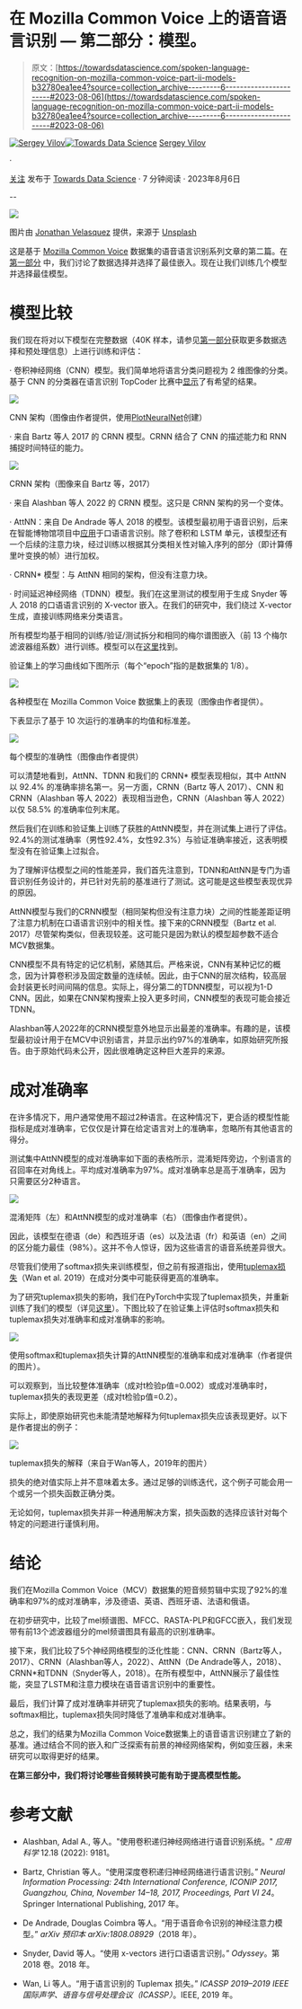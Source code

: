# 在 Mozilla Common Voice 上的语音语言识别 — 第二部分：模型。

> 原文：[https://towardsdatascience.com/spoken-language-recognition-on-mozilla-common-voice-part-ii-models-b32780ea1ee4?source=collection_archive---------6-----------------------#2023-08-06](https://towardsdatascience.com/spoken-language-recognition-on-mozilla-common-voice-part-ii-models-b32780ea1ee4?source=collection_archive---------6-----------------------#2023-08-06)

[](https://medium.com/@sergeyvilov?source=post_page-----b32780ea1ee4--------------------------------)[![Sergey Vilov](../Images/42efe223e2aa575250e050cf3660cf20.png)](https://medium.com/@sergeyvilov?source=post_page-----b32780ea1ee4--------------------------------)[](https://towardsdatascience.com/?source=post_page-----b32780ea1ee4--------------------------------)[![Towards Data Science](../Images/a6ff2676ffcc0c7aad8aaf1d79379785.png)](https://towardsdatascience.com/?source=post_page-----b32780ea1ee4--------------------------------) [Sergey Vilov](https://medium.com/@sergeyvilov?source=post_page-----b32780ea1ee4--------------------------------)

·

[关注](https://medium.com/m/signin?actionUrl=https%3A%2F%2Fmedium.com%2F_%2Fsubscribe%2Fuser%2F33297faf768d&operation=register&redirect=https%3A%2F%2Ftowardsdatascience.com%2Fspoken-language-recognition-on-mozilla-common-voice-part-ii-models-b32780ea1ee4&user=Sergey+Vilov&userId=33297faf768d&source=post_page-33297faf768d----b32780ea1ee4---------------------post_header-----------) 发布于 [Towards Data Science](https://towardsdatascience.com/?source=post_page-----b32780ea1ee4--------------------------------) · 7 分钟阅读 · 2023年8月6日[](https://medium.com/m/signin?actionUrl=https%3A%2F%2Fmedium.com%2F_%2Fvote%2Ftowards-data-science%2Fb32780ea1ee4&operation=register&redirect=https%3A%2F%2Ftowardsdatascience.com%2Fspoken-language-recognition-on-mozilla-common-voice-part-ii-models-b32780ea1ee4&user=Sergey+Vilov&userId=33297faf768d&source=-----b32780ea1ee4---------------------clap_footer-----------)

--

[](https://medium.com/m/signin?actionUrl=https%3A%2F%2Fmedium.com%2F_%2Fbookmark%2Fp%2Fb32780ea1ee4&operation=register&redirect=https%3A%2F%2Ftowardsdatascience.com%2Fspoken-language-recognition-on-mozilla-common-voice-part-ii-models-b32780ea1ee4&source=-----b32780ea1ee4---------------------bookmark_footer-----------)![](../Images/bba82297c280c131ff3cdf040af52ec2.png)

图片由 [Jonathan Velasquez](https://unsplash.com/@jonathanvez?utm_source=medium&utm_medium=referral) 提供，来源于 [Unsplash](https://unsplash.com/?utm_source=medium&utm_medium=referral)

这是基于 [Mozilla Common Voice](https://commonvoice.mozilla.org/) 数据集的语音语言识别系列文章的第二篇。在 [第一部分](https://medium.com/towards-data-science/spoken-language-recognition-on-mozilla-common-voice-part-i-3f5400bbbcd8) 中，我们讨论了数据选择并选择了最佳嵌入。现在让我们训练几个模型并选择最佳模型。

# **模型比较**

我们现在将对以下模型在完整数据（40K 样本，请参见[第一部分](https://medium.com/towards-data-science/spoken-language-recognition-on-mozilla-common-voice-part-i-3f5400bbbcd8)获取更多数据选择和预处理信息）上进行训练和评估：

· 卷积神经网络（CNN）模型。我们简单地将语言分类问题视为 2 维图像的分类。基于 CNN 的分类器在语言识别 TopCoder 比赛中[显示](https://github.com/pietz/language-recognition)了有希望的结果。

![](../Images/946148853376e3d3621d76ab90638954.png)

CNN 架构（图像由作者提供，使用[PlotNeuralNet](https://github.com/HarisIqbal88/PlotNeuralNet)创建）

· 来自 Bartz 等人 2017 的 CRNN 模型。CRNN 结合了 CNN 的描述能力和 RNN 捕捉时间特征的能力。

![](../Images/a53b69e2a5f1cd4996c2bcd779507843.png)

CRNN 架构（图像来自 Bartz 等，2017）

· 来自 Alashban 等人 2022 的 CRNN 模型。这只是 CRNN 架构的另一个变体。

· AttNN：来自 De Andrade 等人 2018 的模型。该模型最初用于语音识别，后来在智能博物馆项目中[应用](https://github.com/zkmkarlsruhe/language-identification/tree/main)于口语语言识别。除了卷积和 LSTM 单元，该模型还有一个后续的注意力块，经过训练以根据其分类相关性对输入序列的部分（即计算傅里叶变换的帧）进行加权。

· CRNN* 模型：与 AttNN 相同的架构，但没有注意力块。

· 时间延迟神经网络（TDNN）模型。我们在这里测试的模型用于生成 Snyder 等人 2018 的口语语言识别的 X-vector 嵌入。在我们的研究中，我们绕过 X-vector 生成，直接训练网络来分类语言。

所有模型均基于相同的训练/验证/测试拆分和相同的梅尔谱图嵌入（前 13 个梅尔滤波器组系数）进行训练。模型可以在[这里](https://github.com/sergeyvilov/MCV-spoken-language-recognition/tree/master)找到。

验证集上的学习曲线如下图所示（每个“epoch”指的是数据集的 1/8）。

![](../Images/8e8f005eadcc598f049df62253bcee0e.png)

各种模型在 Mozilla Common Voice 数据集上的表现（图像由作者提供）。

下表显示了基于 10 次运行的准确率的均值和标准差。

![](../Images/39ff126b8bec2ef8f66efedd7c7d1502.png)

每个模型的准确性（图像由作者提供）

可以清楚地看到，AttNN、TDNN 和我们的 CRNN* 模型表现相似，其中 AttNN 以 92.4% 的准确率排名第一。另一方面，CRNN（Bartz 等人 2017）、CNN 和 CRNN（Alashban 等人 2022）表现相当逊色，CRNN（Alashban 等人 2022）以仅 58.5% 的准确率位列末尾。

然后我们在训练和验证集上训练了获胜的AttNN模型，并在测试集上进行了评估。92.4%的测试准确率（男性92.4%，女性92.3%）与验证准确率接近，这表明模型没有在验证集上过拟合。

为了理解评估模型之间的性能差异，我们首先注意到，TDNN和AttNN是专门为语音识别任务设计的，并已针对先前的基准进行了测试。这可能是这些模型表现优异的原因。

AttNN模型与我们的CRNN模型（相同架构但没有注意力块）之间的性能差距证明了注意力机制在口语语言识别中的相关性。接下来的CRNN模型（Bartz et al. 2017）尽管架构类似，但表现较差。这可能只是因为默认的模型超参数不适合MCV数据集。

CNN模型不具有特定的记忆机制，紧随其后。严格来说，CNN有某种记忆的概念，因为计算卷积涉及固定数量的连续帧。因此，由于CNN的层次结构，较高层会封装更长时间间隔的信息。实际上，得分第二的TDNN模型，可以视为1-D CNN。因此，如果在CNN架构搜索上投入更多时间，CNN模型的表现可能会接近TDNN。

Alashban等人2022年的CRNN模型意外地显示出最差的准确率。有趣的是，该模型最初设计用于在MCV中识别语言，并显示出约97%的准确率，如原始研究所报告。由于原始代码未公开，因此很难确定这种巨大差异的来源。

# **成对准确率**

在许多情况下，用户通常使用不超过2种语言。在这种情况下，更合适的模型性能指标是成对准确率，它仅仅是计算在给定语言对上的准确率，忽略所有其他语言的得分。

测试集中AttNN模型的成对准确率如下面的表格所示，混淆矩阵旁边，个别语言的召回率在对角线上。平均成对准确率为97%。成对准确率总是高于准确率，因为只需要区分2种语言。

![](../Images/4a5f2b120865a9f601351d8953ff0117.png)

混淆矩阵（左）和AttNN模型的成对准确率（右）（图像由作者提供）。

因此，该模型在德语（de）和西班牙语（es）以及法语（fr）和英语（en）之间的区分能力最佳（98%）。这并不令人惊讶，因为这些语言的语音系统差异很大。

尽管我们使用了softmax损失来训练模型，但之前有报道指出，使用[tuplemax损失](https://arxiv.org/abs/1811.12290)（Wan et al. 2019）在成对分类中可能获得更高的准确率。

为了研究tuplemax损失的影响，我们在PyTorch中实现了tuplemax损失，并重新训练了我们的模型（详见[这里](https://github.com/sergeyvilov/MCV-spoken-language-recognition/blob/master/tuplemax_loss.py)）。下图比较了在验证集上评估时softmax损失和tuplemax损失对准确率和成对准确率的影响。

![](../Images/d6dc42550952b2ee707391fcc6dabec3.png)

使用softmax和tuplemax损失计算的AttNN模型的准确率和成对准确率（作者提供的图片）。

可以观察到，当比较整体准确率（成对t检验p值=0.002）或成对准确率时，tuplemax损失的表现更差（成对t检验p值=0.2）。

实际上，即使原始研究也未能清楚地解释为何tuplemax损失应该表现更好。以下是作者提出的例子：

![](../Images/e5e9425456b5bdb7161468ace272e815.png)

tuplemax损失的解释（来自于Wan等人，2019年的图片）

损失的绝对值实际上并不意味着太多。通过足够的训练迭代，这个例子可能会用一个或另一个损失函数正确分类。

无论如何，tuplemax损失并非一种通用解决方案，损失函数的选择应该针对每个特定的问题进行谨慎利用。

# **结论**

我们在Mozilla Common Voice（MCV）数据集的短音频剪辑中实现了92%的准确率和97%的成对准确率，涉及德语、英语、西班牙语、法语和俄语。

在初步研究中，比较了mel频谱图、MFCC、RASTA-PLP和GFCC嵌入，我们发现带有前13个滤波器组分的mel频谱图具有最高的识别准确率。

接下来，我们比较了5个神经网络模型的泛化性能：CNN、CRNN（Bartz等人，2017）、CRNN（Alashban等人，2022）、AttNN（De Andrade等人，2018）、CRNN*和TDNN（Snyder等人，2018）。在所有模型中，AttNN展示了最佳性能，突显了LSTM和注意力模块在语音语言识别中的重要性。

最后，我们计算了成对准确率并研究了tuplemax损失的影响。结果表明，与softmax相比，tuplemax损失同时降低了准确率和成对准确率。

总之，我们的结果为Mozilla Common Voice数据集上的语音语言识别建立了新的基准。通过结合不同的嵌入和广泛探索有前景的神经网络架构，例如变压器，未来研究可以取得更好的结果。

**在第三部分中，我们将讨论哪些音频转换可能有助于提高模型性能。**

# **参考文献**

+   Alashban, Adal A., 等人。"使用卷积递归神经网络进行语音识别系统。" *应用科学* 12.18 (2022): 9181。

+   Bartz, Christian 等人。“使用深度卷积递归神经网络进行语言识别。” *Neural Information Processing: 24th International Conference, ICONIP 2017, Guangzhou, China, November 14–18, 2017, Proceedings, Part VI 24*。Springer International Publishing, 2017 年。

+   De Andrade, Douglas Coimbra 等人。“用于语音命令识别的神经注意力模型。” *arXiv 预印本 arXiv:1808.08929*（2018 年）。

+   Snyder, David 等人。“使用 x-vectors 进行口语语言识别。” *Odyssey*。第 2018 卷。2018 年。

+   Wan, Li 等人。“用于语言识别的 Tuplemax 损失。” *ICASSP 2019–2019 IEEE 国际声学、语音与信号处理会议（ICASSP）*。IEEE, 2019 年。
